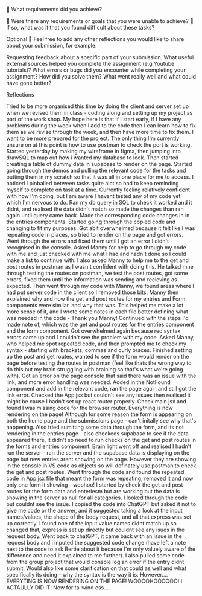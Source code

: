 🎯 What requirements did you achieve?

🎯 Were there any requirements or goals that you were unable to achieve?
🎯 If so, what was it that you found difficult about these tasks?

Optional
🏹 Feel free to add any other reflections you would like to share about your submission, for example:

Requesting feedback about a specific part of your submission.
What useful external sources helped you complete the assignment (e.g Youtube tutorials)?
What errors or bugs did you encounter while completing your assignment? How did you solve them?
What went really well and what could have gone better?

Reflections

Tried to be more organised this time by doing the client and server set up when we revised them in class - coding along and setting up my project as part of the work shop. My hope here is that if I start early, if I have any problems during the week when I add to the code then I can learn how to fix them as we revise through the week, and then have more time to fix them. I want to be more prepared for the project. The only thing I'm currently unsure on at this point is how to use postman to check the port is working.
Started yesterday by making my wireframe in figma, then jumping into drawSQL to map out how i wanted my database to look. Then started creating a table of dummy data in supabase to render on the page.
Started going through the demos and pulling the relevant code for the tasks and putting them in my scratch so that it was all in one place for me to access. I noticed I pinballed between tasks quite alot so had to keep reminding myself to complete on task at a time. Currently feeling relatively confident with how I'm doing, but I am aware I havent tested any of my code yet which I'm nervous to do.
Ran my db query in SQL to check it worked and it didnt, and realised the data didn't match so made the changes than ran again until query came back. Made the corresponding code changes in in the entries components.
Started going through the copied code and changing to fit my purposes. Got abit overwhelmed because it felt like I was repeating code in places, so tried to render on the page and got errors. Went through the errors and fixed them until I got an error I didn't recognised in the console. Asked Manny for help to go through my code with me and just checked with me what I had and hadn't done so I could make a list to continue with. I also asked Manny to help me to the get and post routes in postman as I wasn't confident with doing this. He talked mne through testing the routes on postman, we test the post routes, got some errors, fixed them until the information was sending and recieving as expected. Then went through my code with Manny, we found areas where I had put server code in the client so I removed those bits. Manny then explained why and how the get and post routes for my entries and Form components were similar, and why that was. This helped me make a lot more sense of it, and I wrote some notes in each file better defining what was needed in the code - Thank you Manny!
Continued with the steps I'd made note of, which was the get and post routes for the entries component and the form component. Got overwhelmed again because red syntax errors came up and I couldn't see the problem with my code. Asked Manny, who helped me spot repeated code, and then prompted me to check my syntax - starting with brackets, commas and curly braces.
Finished setting up the post and get routes, wanted to see if the form would render on the page before testing the routes in postman (feel like thats the wrong way to do this but my brain struggling with braining so that's what we're going with). Got an error on the page console that said there was an issue with the link, and more error handling was needed. Added in the NotFound component and add in the relevant code, ran the page again and still got the link error. Checked the App.jsx but couldn't see any issues then realised it might be cause I hadn't set up react router properly. Check main.jsx and found I was missing code for the browser router.
Everything is now rendering on the page! Although for some reason the form is appearing on both the home page and the submissions page - can't initally see why that's happening. Also tried sumitting some data through the form, and its not rendering in the entries page - also checkeds supabase to see if the data appeared there, it didn't so need to run checks on the get and post routes in the forms and entries component.
Brain light went off and realised I hadn't run the server - ran the server and the supabase data is displaying on the page but new entries arent showing on the page. However they are showing in the console in VS code as objects so will definately use postman to check the get and post routes.
Went through the code and found the repeated code in App.jsx file that meant the form was repeating, removed it and now only one form it showing - woohoo!
I started by check the get and post routes for the form data and enteriesm but are working but the data is showing in the server as null for all categories. I looked through the code but couldnt see the issue. I copied the code into ChatGPT but asked it not to give me code or the answer, and it suggested taking a look at the input names/values, the shape of the body request, and all that express was set up correctly. I found one of the input value names didnt match up so changed that, express is set up directly but couldnt see any isues in the request body. Went back to chatGPT, it came back with an issue in the request body and i inputed the suggested code change (have left a note next to the code to ask Bertie about it because I'm only valuely aware of the difference and need it explained to me further). I also pulled some code from the group project that would console log an error if the entry didnt submit. Would also like some clarification on that could as well and what specifically its doing - why the syntax is the way it is.
However.... EVERYTING IS NOW RENDERING ON THE PAGE! WOOOOHOOOOOO! I ACTAULLY DID IT!
Now for tailwind css....
